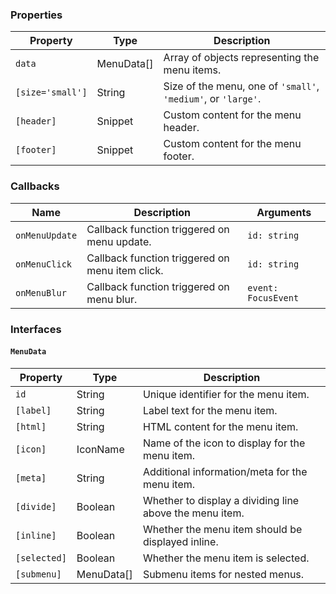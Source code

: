 ### Properties

| Property         | Type       | Description                                                   |
| ---------------- | ---------- | ------------------------------------------------------------- |
| `data`           | MenuData[] | Array of objects representing the menu items.                 |
| `[size='small']` | String     | Size of the menu, one of `'small'`, `'medium'`, or `'large'`. |
| `[header]`       | Snippet    | Custom content for the menu header.                           |
| `[footer]`       | Snippet    | Custom content for the menu footer.                           |

### Callbacks

| Name           | Description                                     | Arguments           |
| -------------- | ----------------------------------------------- | ------------------- |
| `onMenuUpdate` | Callback function triggered on menu update.     | `id: string`        |
| `onMenuClick`  | Callback function triggered on menu item click. | `id: string`        |
| `onMenuBlur`   | Callback function triggered on menu blur.       | `event: FocusEvent` |

### Interfaces

#### `MenuData`

| Property     | Type       | Description                                             |
| ------------ | ---------- | ------------------------------------------------------- |
| `id`         | String     | Unique identifier for the menu item.                    |
| `[label]`    | String     | Label text for the menu item.                           |
| `[html]`     | String     | HTML content for the menu item.                         |
| `[icon]`     | IconName   | Name of the icon to display for the menu item.          |
| `[meta]`     | String     | Additional information/meta for the menu item.          |
| `[divide]`   | Boolean    | Whether to display a dividing line above the menu item. |
| `[inline]`   | Boolean    | Whether the menu item should be displayed inline.       |
| `[selected]` | Boolean    | Whether the menu item is selected.                      |
| `[submenu]`  | MenuData[] | Submenu items for nested menus.                         |
